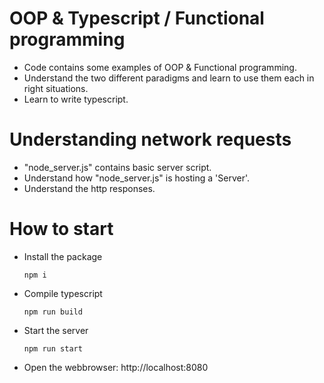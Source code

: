 # OOP & Typescript / Functional programming
- Code contains some examples of OOP & Functional programming.
- Understand the two different paradigms and learn to use them each in right situations.
- Learn to write typescript.


# Understanding network requests
- "node_server.js" contains basic server script.
- Understand how "node_server.js" is hosting a 'Server'.
- Understand the http responses.


# How to start
- Install the package
    ```
    npm i
    ```
- Compile typescript
    ```
    npm run build
    ```

- Start the server
    ```
    npm run start
    ```

- Open the webbrowser: http://localhost:8080